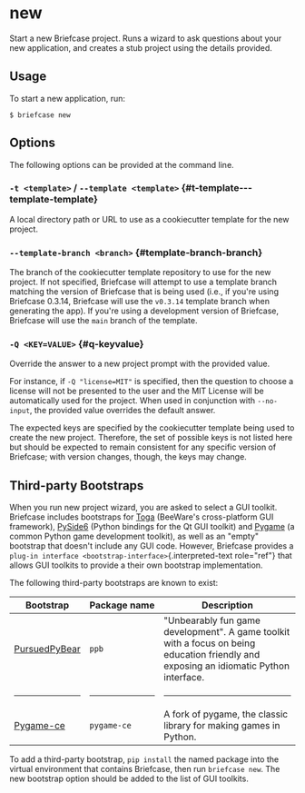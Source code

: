 # new

Start a new Briefcase project. Runs a wizard to ask questions about your
new application, and creates a stub project using the details provided.

## Usage

To start a new application, run:

``` console
$ briefcase new
```

## Options

The following options can be provided at the command line.

### `-t <template>` / `--template <template>` {#t-template---template-template}

A local directory path or URL to use as a cookiecutter template for the
new project.

### `--template-branch <branch>` {#template-branch-branch}

The branch of the cookiecutter template repository to use for the new
project. If not specified, Briefcase will attempt to use a template
branch matching the version of Briefcase that is being used (i.e., if
you're using Briefcase 0.3.14, Briefcase will use the `v0.3.14` template
branch when generating the app). If you're using a development version
of Briefcase, Briefcase will use the `main` branch of the template.

### `-Q <KEY=VALUE>` {#q-keyvalue}

Override the answer to a new project prompt with the provided value.

For instance, if `-Q "license=MIT"` is specified, then the question to
choose a license will not be presented to the user and the MIT License
will be automatically used for the project. When used in conjunction
with `--no-input`, the provided value overrides the default answer.

The expected keys are specified by the cookiecutter template being used
to create the new project. Therefore, the set of possible keys is not
listed here but should be expected to remain consistent for any specific
version of Briefcase; with version changes, though, the keys may change.

## Third-party Bootstraps

When you run new project wizard, you are asked to select a GUI toolkit.
Briefcase includes bootstraps for [Toga](https://toga.readthedocs.io)
(BeeWare's cross-platform GUI framework),
[PySide6](https://wiki.qt.io/Qt_for_Python) (Python bindings for the Qt
GUI toolkit) and [Pygame](https://www.pygame.org/news) (a common Python
game development toolkit), as well as an "empty" bootstrap that doesn't
include any GUI code. However, Briefcase provides a
`plug-in interface <bootstrap-interface>`{.interpreted-text role="ref"}
that allows GUI toolkits to provide a their own bootstrap
implementation.

The following third-party bootstraps are known to exist:

<table>
<thead>
<tr>
<th>Bootstrap</th>
<th>Package name</th>
<th>Description</th>
</tr>
</thead>
<tbody>
<tr>
<td><a href="https://ppb.dev">PursuedPyBear</a></td>
<td><code>ppb</code></td>
<td>"Unbearably fun game development". A game toolkit with a focus on
being education friendly and exposing an idiomatic Python
interface.</td>
</tr>
<tr>
<td><hr /></td>
<td><hr /></td>
<td><hr /></td>
</tr>
<tr>
<td><a href="https://pyga.me">Pygame-ce</a></td>
<td><code>pygame-ce</code></td>
<td>A fork of pygame, the classic library for making games in
Python.</td>
</tr>
</tbody>
</table>

To add a third-party bootstrap, `pip install` the named package into the
virtual environment that contains Briefcase, then run `briefcase new`.
The new bootstrap option should be added to the list of GUI toolkits.
